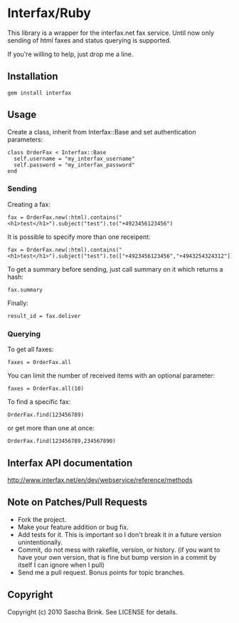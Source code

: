 # Interfax/Ruby

This library is a wrapper for the interfax.net fax service. Until now only sending of html faxes and status 
querying is supported.

If you're willing to help, just drop me a line.

## Installation

    gem install interfax

## Usage

Create a class, inherit from Interfax::Base and set authentication parameters:

    class OrderFax < Interfax::Base
      self.username = "my_interfax_username"
      self.password = "my_interfax_password"
    end


### Sending

Creating a fax:

    fax = OrderFax.new(:html).contains("<h1>test</h1>").subject("test").to("+4923456123456")

It is possible to specify more than one receipent:

    fax = OrderFax.new(:html).contains("<h1>test</h1>").subject("test").to(["+4923456123456","+4943254324312"])

To get a summary before sending, just call summary on it which returns a hash:

    fax.summary

Finally:

    result_id = fax.deliver

### Querying

To get all faxes:

    faxes = OrderFax.all
  
You can limit the number of received items with an optional parameter:
    
    faxes = OrderFax.all(10)

To find a specific fax:

    OrderFax.find(123456789)

or get more than one at once:

    OrderFax.find(123456789,234567890)

## Interfax API documentation

http://www.interfax.net/en/dev/webservice/reference/methods

## Note on Patches/Pull Requests
 
* Fork the project.
* Make your feature addition or bug fix.
* Add tests for it. This is important so I don't break it in a
  future version unintentionally.
* Commit, do not mess with rakefile, version, or history.
  (if you want to have your own version, that is fine but bump version in a commit by itself I can ignore when I pull)
* Send me a pull request. Bonus points for topic branches.

## Copyright

Copyright (c) 2010 Sascha Brink. See LICENSE for details.
